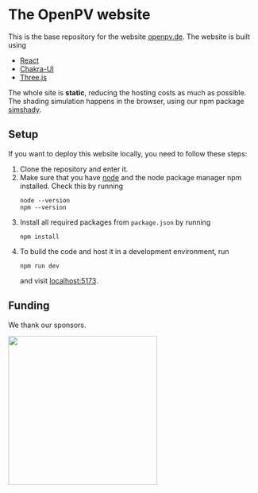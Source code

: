 # The OpenPV website
This is the base repository for the website [openpv.de](https://www.openpv.de). The website is built using
* [React](https://react.dev/)
* [Chakra-UI](https://v2.chakra-ui.com)
* [Three.js](https://threejs.org/)

The whole site is **static**, reducing the hosting costs as much as possible. The shading simulation happens in the browser, using
our npm package [simshady](https://github.com/open-pv/simshady).

## Setup

If you want to deploy this website locally, you need to follow these steps:

1. Clone the repository and enter it.
2. Make sure that you have [node](https://nodejs.org/en) and the node package manager npm installed. Check this by running
    ```
    node --version
    npm --version
    ```
3. Install all required packages from `package.json` by running
    ```shell
    npm install
    ```
4. To build the code and host it in a development environment, run
    ```shell
    npm run dev
    ```
    and visit [localhost:5173](http://localhost:5173).


## Funding
We thank our sponsors.

<a href="https://prototypefund.de/">
  <img src='https://github.com/open-pv/.github/assets/74312290/9dfa1ce4-adaf-4638-9cbc-e519b033331b' width='300'>
</a>
